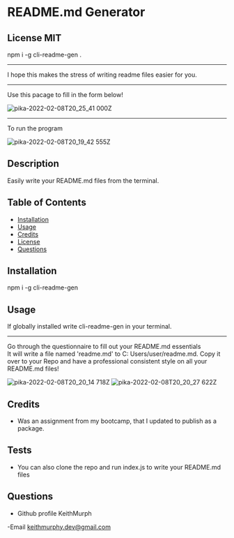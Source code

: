 
#  README.md Generator

 ## License  MIT
 
 npm i -g cli-readme-gen .
 <hr>
 I hope this makes the stress of writing readme files easier for you.
 <hr>
 Use this pacage to fill in the form below!

 
![pika-2022-02-08T20_25_41 000Z](https://user-images.githubusercontent.com/85463607/153069953-d59dfe7d-ca99-40ff-bfa0-b73468d41ab3.png)

<hr>

To run the program 


![pika-2022-02-08T20_19_42 555Z](https://user-images.githubusercontent.com/85463607/153069119-2ca786b8-0610-444d-9f06-a4e53b7cde5c.png)



 ## Description
 Easily write your README.md files from the terminal.

 ## Table of Contents
 - [Installation](#howToInstall)
 - [Usage](#usage)
 - [Credits](#credits)
 - [License](#license)
 - [Questions](#questions)

 ## Installation
 npm i -g cli-readme-gen

 ## Usage
 If globally installed write cli-readme-gen in your terminal. 
 <hr>
 
 Go through the questionnaire to fill out your README.md essentials
 <br>
 It will write a file named 'readme.md' to C: Users/user/readme.md. Copy it over to your Repo and have a professional consistent style on all your README.md files!
    
   ![pika-2022-02-08T20_20_14 718Z](https://user-images.githubusercontent.com/85463607/153069132-cd400ba6-3ebb-48b2-970c-2096075b1569.png)
![pika-2022-02-08T20_20_27 622Z](https://user-images.githubusercontent.com/85463607/153069143-28c0f9a5-8496-481b-87b3-02680030e732.png)

 ## Credits
- Was an assignment from my bootcamp, that I updated to publish as a package. 


 ## Tests

 - You can also clone the repo and run index.js to write your README.md files

 ## Questions

 - Github profile
  KeithMurph

  -Email
  keithmurphy.dev@gmail.com
  
